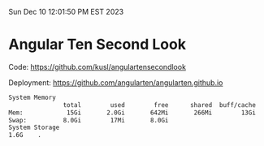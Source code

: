 Sun Dec 10 12:01:50 PM EST 2023

# Angular Ten Second Look

Code: https://github.com/kusl/angulartensecondlook

Deployment: https://github.com/angularten/angularten.github.io

```bash
System Memory
               total        used        free      shared  buff/cache   available
Mem:            15Gi       2.0Gi       642Mi       266Mi        13Gi        13Gi
Swap:          8.0Gi        17Mi       8.0Gi
System Storage
1.6G	.
